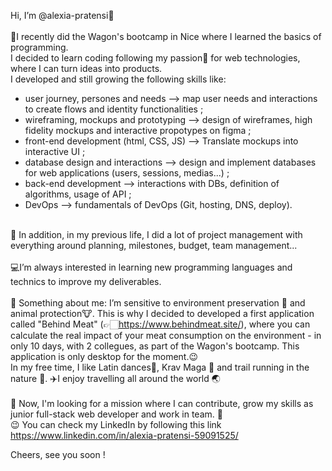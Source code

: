 Hi, I’m @alexia-pratensi👋
<br><br>
📜I recently did the Wagon's bootcamp in Nice where I learned the basics of programming.
<br>
I decided to learn coding following my passion💞️ for web technologies, where I can turn ideas into products.
<br>
I developed and still growing the following skills like:
<br>
- user journey, persones and needs --> map user needs and interactions to create flows and identity functionalities ;
- wireframing, mockups and prototyping --> design of wireframes, high fidelity mockups and interactive propotypes on figma ;
- front-end development (html, CSS, JS) --> Translate mockups into interactive UI ;
- database design and interactions --> design and implement databases for web applications (users, sessions, medias...) ;
- back-end development --> interactions with DBs, definition of algorithms, usage of API ;
- DevOps --> fundamentals of DevOps (Git, hosting, DNS, deploy).
<br><br>

📅 In addition, in my previous life, I did a lot of project management with everything around planning, milestones, budget, team management...
<br><br>
💻I’m always interested in learning new programming languages and technics to improve my deliverables.
<br>
<br>
👀 Something about me: I’m sensitive to environment preservation 🌱 and animal protection🐮. This is why I decided to developed a first application called "Behind Meat" (👉🏻https://www.behindmeat.site/), where you can calculate the real impact of your meat consumption on the environment - in only 10 days, with 2 collegues, as part of the Wagon's bootcamp. This application is only desktop for the moment.😉  
In my free time, I like Latin dances💃, Krav Maga 🤼 and trail running in the nature 🏃.
✈️I enjoy travelling all around the world 🌏
<br>
<br>
📢 Now, I'm looking for a mission where I can contribute, grow my skills as junior full-stack web developer and work in team. 🚀
<br>
😉 You can check my LinkedIn by following this link https://www.linkedin.com/in/alexia-pratensi-59091525/

Cheers, see you soon !
